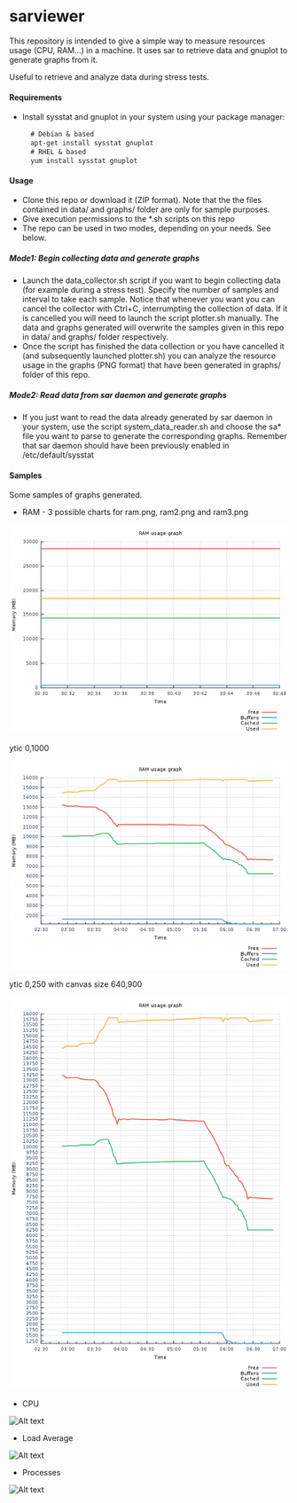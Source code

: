 # sarviewer

This repository is intended to give a simple way to measure resources usage (CPU, RAM...) in a machine. It uses sar to retrieve data and gnuplot to generate graphs from it.

Useful to retrieve and analyze data during stress tests.

#### Requirements

* Install sysstat and gnuplot in your system using your package manager:

        # Debian & based
        apt-get install sysstat gnuplot
        # RHEL & based
        yum install sysstat gnuplot
        
#### Usage

* Clone this repo or download it (ZIP format). Note that the the files contained in data/ and graphs/ folder are only for sample purposes.
* Give execution permissions to the *.sh scripts on this repo
* The repo can be used in two modes, depending on your needs. See below.

##### Mode1: Begin collecting data and generate graphs

* Launch the data_collector.sh script if you want to begin collecting data (for example during a stress test). Specify the number of samples and interval to take each sample. Notice that whenever you want you can cancel the collector with Ctrl+C, interrumpting the collection of data. If it is cancelled you will need to launch the script plotter.sh manually. The data and graphs generated will overwrite the samples given in this repo in data/ and graphs/ folder respectively.
* Once the script has finished the data collection or you have cancelled it (and subsequently launched plotter.sh) you can analyze the resource usage in the graphs (PNG format) that have been generated in graphs/ folder of this repo.

##### Mode2: Read data from sar daemon and generate graphs

* If you just want to read the data already generated by sar daemon in your system, use the script system_data_reader.sh and choose the sa* file you want to parse to generate the corresponding graphs. Remember that sar daemon should have been previously enabled in /etc/default/sysstat

#### Samples

Some samples of graphs generated.

* RAM - 3 possible charts for ram.png, ram2.png and ram3.png

![Alt text](/graphs/ram.png?raw=true "RAM usage graph")

ytic 0,1000

![Alt text](/graphs/ram2.png?raw=true "RAM usage graph")

ytic 0,250 with canvas size 640,900

![Alt text](/graphs/ram3.png?raw=true "RAM usage graph")

* CPU

![Alt text](/graphs/cpu.png?raw=true "CPU usage graph")

* Load Average

![Alt text](/graphs/loadaverage.png?raw=true "Load average")

* Processes

![Alt text](/graphs/proc.png?raw=true "Processes created per second")
